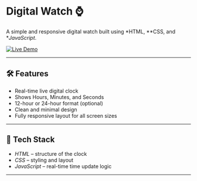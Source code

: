 # Digital Watch ⌚

A simple and responsive digital watch built using *HTML, **CSS, and **JavaScript*.

[![Live Demo](https://img.shields.io/badge/View-Live%20Project-blue?style=for-the-badge)](https://yogeshyadav2327.github.io/Time-watch/)

---

## 🛠 Features

- Real-time live digital clock
- Shows Hours, Minutes, and Seconds
- 12-hour or 24-hour format (optional)
- Clean and minimal design
- Fully responsive layout for all screen sizes

---

## 🧰 Tech Stack

- *HTML* – structure of the clock
- *CSS* – styling and layout
- *JavaScript* – real-time time update logic

---
